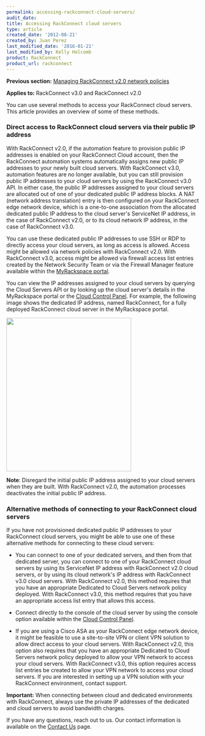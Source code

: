 ```yaml
---
permalink: accessing-rackconnect-cloud-servers/
audit_date:
title: Accessing RackConnect cloud servers
type: article
created_date: '2012-08-21'
created_by: Juan Perez
last_modified_date: '2016-01-21'
last_modified_by: Kelly Holcomb
product: RackConnect
product_url: rackconnect
---
```


**Previous section:** [Managing RackConnect v2.0 network
policies](/how-to/managing-rackconnect-v20-network-policies)

**Applies to:** RackConnect v3.0 and RackConnect v2.0

You can use several methods to access your RackConnect cloud servers.
This article provides an overview of some of these methods.

### Direct access to RackConnect cloud servers via their public IP address

With RackConnect v2.0, if the automation feature to provision public IP
addresses is enabled on your RackConnect Cloud account, then the
RackConnect automation systems automatically assigns new public IP
addresses to your newly built cloud servers. With RackConnect v3.0,
automation features are no longer available, but you can still provision
public IP addresses to your cloud servers by using the RackConnect v3.0
API. In either case, the public IP addresses assigned to your cloud
servers are allocated out of one of your dedicated public IP address
blocks. A NAT (network address translation) entry is then configured on
your RackConnect edge network device, which is a one-to-one association
from the allocated dedicated public IP address to the cloud server's
ServiceNet IP address, in the case of RackConnect v2.0, or to its cloud
network IP address, in the case of RackConnect v3.0.

You can use these dedicated public IP addresses to use SSH or RDP to
directly access your cloud servers, as long as access is allowed. Access
might be allowed via network policies with RackConnect v2.0. With
RackConnect v3.0, access might be allowed via firewall access list
entries created by the Network Security Team or via the Firewall Manager
feature available within the [MyRackspace
portal](https://my.rackspace.com/).

You can view the IP addresses assigned to your cloud servers by querying
the Cloud Servers API or by looking up the cloud server's details in the
MyRackspace portal or the [Cloud Control
Panel](https://mycloud.rackspace.com/). For example, the following image
shows the dedicated IP address, named RackConnect, for a fully deployed
RackConnect cloud server in the MyRackspace portal.

<img src="{% asset_path rackconnect/accessing-rackconnect-cloud-servers/2025.1.png %}" width="326" height="400" />

**Note**: Disregard the initial public IP address assigned to your cloud
servers when they are built. With RackConnect v2.0, the automation
processes deactivates the initial public IP address.

### Alternative methods of connecting to your RackConnect cloud servers

If you have not provisioned dedicated public IP addresses to your
RackConnect cloud servers, you might be able to use one of these
alternative methods for connecting to these cloud servers:

-   You can connect to one of your dedicated servers, and then from that
    dedicated server, you can connect to one of your RackConnect cloud
    servers by using its ServiceNet IP address with RackConnect v2.0
    cloud servers, or by using its cloud network's IP address with
    RackConnect v3.0 cloud servers. With RackConnect v2.0, this method
    requires that you have an appropriate Dedicated to Cloud Servers
    network policy deployed. With RackConnect v3.0, this method requires
    that you have an appropriate access list entry that allows
    this access.

-   Connect directly to the console of the cloud server by using the
    console option available within the [Cloud Control
    Panel](https://mycloud.rackspace.com/).

-   If you are using a Cisco ASA as your RackConnect edge network
    device, it might be feasible to use a site-to-site VPN or client VPN
    solution to allow direct access to your cloud servers. With
    RackConnect v2.0, this option also requires that you have an
    appropriate Dedicated to Cloud Servers network policy deployed to
    allow your VPN network to access your cloud servers. With
    RackConnect v3.0, this option requires access list entries be
    created to allow your VPN network to access your cloud servers. If
    you are interested in setting up a VPN solution with your
    RackConnect environment, contact support.

**Important:** When connecting between cloud and dedicated
environments with RackConnect, always use the private IP addresses of
the dedicated and cloud servers to avoid bandwidth charges.

If you have any questions, reach out to us. Our contact
information is available on the [Contact
Us](/how-to/support) page.
